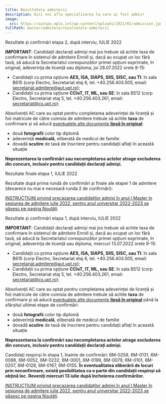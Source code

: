 ```yaml
---
title: Rezultatele admiterii
description: Aici vei afla specializarea la care ai fost admis!
image:
  src: https://aielpo.eplo.int/wp-content/uploads/2021/01/admission.jpg
fullPath: master/admitere/rezultatele-admiterii
---
```

<Block color="yellow">Rezultate și confirmări etapa 2, după interviu, IULIE 2022</Block>

**IMPORTANT**: Candidații declarați admiși mai jos trebuie să achite taxa de confirmare în sistemul de admitere Enroll și, dacă au ocupat un loc fără taxă, să aducă la Secretariatul corespunzător primei opțiuni exprimate, în original, adeverința de licență sau diploma, joi 28.07.2022 orele 8-15:

* Candidații cu prima opțiune **AES, ISA, SIAPS, SIIS, SISC, sau TI**: în sala B615 (corp Electro, Secretariat etaj 6, tel. +40.256.403.505, email: secretariat.admitere@aut.upt.ro);
* Candidații cu prima opțiune **CCIoT, IT, ML, sau SE**: în sala B512 (corp Electro, Secretariat etaj 5, tel. +40.256.403.261, email: secretariat@cs.upt.ro);

Absolvenții AC care au optat pentru completarea adeverinței de licență și foii matricole de către comisia de admitere trebuie să achite **taxa** de confirmare și să aducă [eventualele alte documente **lipsă în original**](/master/admitere/ultimele-anunturi/):

* două **fotografii** color tip diplomă
* adeverință **medicală**, eliberată de medicul de familie
* dovadă **scutire** de taxă de înscriere pentru candidații aflați în această situație

**Neprezentarea la confirmări sau necompletarea actelor atrage excluderea din concurs, inclusiv pentru candidații declarați admiși.** 

<Attachment label="Rezultatele înainte de confirmări, candidați licențiați" file="/uploads/6m-examen2-runda0-20220727.pdf"></Attachment>

<Block color="yellow">Rezultate finale etapa 1, IULIE 2022</Block>

Rezultate după prima rundă de confirmări și finale ale etapei 1 de admitere (deoarece nu mai e necesară runda 2 de confirmări):

<Attachment label="Rezultate etapa 1" file="/uploads/6m-examen1-runda2-20220714.pdf"></Attachment>

<Attachment label="Rezultate etapa 1, candidați rromi admiși" file="/uploads/master-rezultate-rromi-runda0-2022-07-12.pdf"></Attachment>

<Attachment label="Candidați respinși etapa 1" file="/uploads/6m-examen1-runda2-respinși-20220714.pdf"></Attachment>

<Attachment label="Rezultate candidați Români de Pretutindeni pe site-ul dedicat" external="https://upt.ro/Informatii_romani-de-pretutindeni---admitere-master_1498_ro.html"></Attachment>

<Attachment label="Calendarul de plată pentru candidații admiși pe locurile cu taxă" file="/uploads/informare-17644-din-2022-07-13.pdf"></Attachment>

[INSTRUCȚIUNI privind precazarea candidaților admiși în anul I Master în sesiunea de admitere iulie 2022, pentru anul universitar 2022-2023 se găsesc pe pagina Noutăți](/master/admitere/ultimele-anunturi/).

<Block color="yellow">Rezultate și confirmări etapa 1, după interviu, IULIE 2022</Block>

**IMPORTANT**: Candidații declarați admiși mai jos trebuie să achite taxa de confirmare în sistemul de admitere Enroll și, dacă au ocupat un loc fără taxă, să aducă la Secretariatul corespunzător primei opțiuni exprimate, în original, adeverința de licență sau diploma, miercuri 13.07.2022 orele 9-15:

* Candidații cu prima opțiune **AES, ISA, SIAPS, SIIS, SISC, sau TI**: în sala B615 (corp Electro, Secretariat etaj 6, tel. +40.256.403.505, email: secretariat.admitere@aut.upt.ro);
* Candidații cu prima opțiune **CCIoT, IT, ML, sau SE**: în sala B512 (corp Electro, Secretariat etaj 5, tel. +40.256.403.261, email: secretariat@cs.upt.ro);

Absolvenții AC care au optat pentru completarea adeverinței de licență și foii matricole de către comisia de admitere trebuie să achite **taxa** de confirmare și să aducă [eventualele alte documente **lipsă în original**](/master/admitere/ultimele-anunturi/) până la sfârșitul ultimei etape de confirmări:

* două **fotografii** color tip diplomă
* adeverință **medicală**, eliberată de medicul de familie
* dovadă **scutire** de taxă de înscriere pentru candidații aflați în această situație

**Neprezentarea la confirmări sau necompletarea actelor atrage excluderea din concurs, inclusiv pentru candidații declarați admiși.** 

<Attachment label="Rezultatele înainte de confirmări, candidați licențiați" file="/uploads/master-rezultate-runda0-2022-07-12.pdf"></Attachment>

<Attachment label="Rezultatele înainte de confirmări, candidați rromi" file="/uploads/master-rezultate-rromi-runda0-2022-07-12.pdf"></Attachment>

<Attachment label="Rezultate candidați Români de Pretutindeni urmează să apară pe site-ul dedicat" external="https://upt.ro/Informatii_romani-de-pretutindeni---admitere-master_1498_ro.html"></Attachment>

Candidați respinși în etapa 1, înainte de confirmări: 6M-0258, 6M-0131, 6M-0088, 6M-0052, 6M-0232, 6M-0001, 6M-0199, 6M-0079, 6M-0101, 6M-0207, 6M-0128, 6M-0167, 6M-0155.
**În eventualitatea eliberării de locuri prin neconfirmare, există posibilitatea ca o parte din candidații respinși să obțină loc. Reveniți miercuri 13 iulie după încheierea confirmărilor.**

[INSTRUCȚIUNI privind precazarea candidaților admiși în anul I Master în sesiunea de admitere iulie 2022, pentru anul universitar 2022-2023 se găsesc pe pagina Noutăți](/master/admitere/ultimele-anunturi/).

<Attachment label="Calendarul de plată pentru candidații admiși pe locurile cu taxă" file="/uploads/informare-17644-din-2022-07-13.pdf"></Attachment>